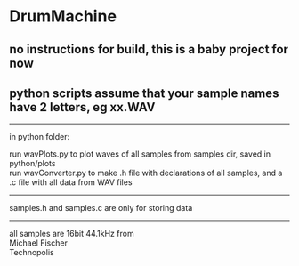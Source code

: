 # DrumMachine

## no instructions for build, this is a baby project for now
## python scripts assume that your sample names have 2 letters, eg xx.WAV

---
in python folder:

run wavPlots.py to plot waves of all samples from samples dir, saved in python/plots <br /> 
run wavConverter.py to make .h file with declarations of all samples, and a .c file with all data from WAV files

---

samples.h and samples.c are only for storing data<br />

---
all samples are 16bit 44.1kHz from <br /> 
Michael Fischer <br />
Technopolis
